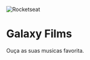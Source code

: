 ![Rocketseat](https://storage.googleapis.com/golden-wind/github/rocketseat-banner-github.png)

<h1>Galaxy Films</h1>
<p>Ouça as suas musicas favorita.</p>
